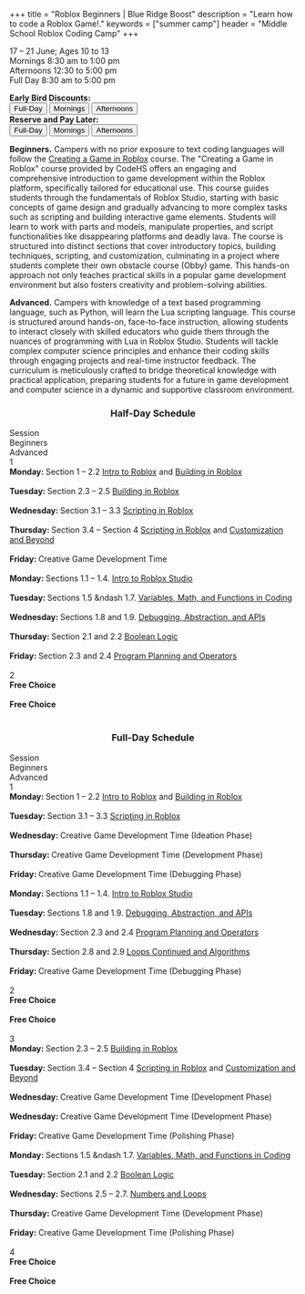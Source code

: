 +++
title = "Roblox Beginners | Blue Ridge Boost"
description = "Learn how to code a Roblox Game!."
keywords = ["summer camp"]
header = "Middle School Roblox Coding Camp"
+++

<p></p>

<div class="container">
    <div class="row pb-1">
        <div class="col-3">
            <p> 17 &ndash; 21 June; Ages 10 to 13 <br>
                Mornings 8:30 am to 1:00 pm <br>
                Afternoons 12:30 to 5:00 pm </br> 
                Full Day  8:30 am to 5:00 pm
            <p>
                <b>Early Bird Discounts:</b><br> 
                <a href="https://summer-24-ages-10-to-13-full-day.cheddarup.com"><button class="button-8s" role="button">Full-Day</button></a>  <a href="https://summer-24-ages-10-to-13-half-day.cheddarup.com"><button class="button-8s" role="button">Mornings</button></a> <a href="https://ages-10-to-13-half-day-afternoon.cheddarup.com"><button class="button-8s" role="button">Afternoons</button></a> <br>
                <b>Reserve and Pay Later:</b><br>
                <a href="https://summer-24-ages-10-to-13-full-day-deposit.cheddarup.com"><button class="button-8s" role="button">Full-Day </button></a> <a href="https://summer-24-ages-10-to-13-half-day-deposit.cheddarup.com"><button class="button-8s" role="button">Mornings</button></a> <a href="https://summer-24-ages-10-to-13-half-day-deposit.cheddarup.com"><button class="button-8s" role="button">Afternoons</button></a>
            </p>
        </div>
        <div class="col-9">
        <p><b>Beginners.</b> Campers with no prior exposure to text coding languages will follow the <a href="https://codehs.com/course/16680/explore?lang=en">Creating a Game in Roblox</a> course.  The "Creating a Game in Roblox" course provided by CodeHS offers an engaging and comprehensive introduction to game development within the Roblox platform, specifically tailored for educational use. This course guides students through the fundamentals of Roblox Studio, starting with basic concepts of game design and gradually advancing to more complex tasks such as scripting and building interactive game elements. Students will learn to work with parts and models, manipulate properties, and script functionalities like disappearing platforms and deadly lava. The course is structured into distinct sections that cover introductory topics, building techniques, scripting, and customization, culminating in a project where students complete their own obstacle course (Obby) game. This hands-on approach not only teaches practical skills in a popular game development environment but also fosters creativity and problem-solving abilities.</p>
        <p><b>Advanced.</b> Campers with knowledge of a text based programming language, such as Python, will learn the Lua scripting language. This course is structured around hands-on, face-to-face instruction, allowing students to interact closely with skilled educators who guide them through the nuances of programming with Lua in Roblox Studio. Students will tackle complex computer science principles and enhance their coding skills through engaging projects and real-time instructor feedback. The curriculum is meticulously crafted to bridge theoretical knowledge with practical application, preparing students for a future in game development and computer science in a dynamic and supportive classroom environment.</p>
        </div>
    </div>
    <div class="row pb-1">
        <div class="col">
            <div class="container p-0 m-0 b-0">
                <h3 align="center">Half-Day Schedule</h3>
                <div class="row py-1 table-header">
                    <div class="col-2 text-center">Session</div>	
                    <div class="col-4">Beginners</div>
                    <div class="col-4">Advanced</div>
                </div>
                <div class="row py-1 table-dark-row">
                    <div class="col-2 text-center">1</div>
                    <div class="col-4 ">
                        <b>Monday: </b>Section 1 &ndash; 2.2 <a href="https://codehs.com/course/16680/explore/module/22950?lang=en">Intro to Roblox</a> and <a href="https://codehs.com/course/16680/explore/module/22952?lang=en">Building in Roblox</a><br><br>
                        <b>Tuesday: </b>Section 2.3 &ndash; 2.5 <a href="https://codehs.com/course/16680/explore/module/22952?lang=en">Building in Roblox</a><br><br>
                        <b>Wednesday: </b>Section 3.1 &ndash; 3.3 <a href="https://codehs.com/course/16680/explore/module/23392?lang=en">Scripting in Roblox</a><br><br>
                        <b>Thursday: </b>Section 3.4 &ndash; Section 4 <a href="https://codehs.com/course/16680/explore/module/23392?lang=en">Scripting in Roblox</a> and <a href="https://codehs.com/course/16680/explore/module/22991?lang=en">Customization and Beyond</a><br><br>
                        <b>Friday: </b>Creative Game Development Time<br><br>
                    </div>
                    <div class="col-4 ">
                        <b>Monday: </b>Sections 1.1 &ndash; 1.4. <a href="https://codehs.com/course/19801/explore/module/27068?lang=en">Intro to Roblox Studio</a><br><br>
                        <b>Tuesday: </b> Sections 1.5 &ndash 1.7. <a href="https://codehs.com/course/19801/explore/module/27068?lang=en">Variables, Math, and Functions in Coding</a><br><br>
                        <b>Wednesday: </b>Sections 1.8 and 1.9. <a href="https://codehs.com/course/19801/explore/module/27068?lang=en">Debugging, Abstraction, and APIs</a> <br><br>
                        <b>Thursday: </b>Section 2.1 and 2.2 <a href="https://codehs.com/course/19801/explore/module/28048?lang=en">Boolean Logic</a><br><br>
                        <b>Friday: </b>Section 2.3 and 2.4 <a href="https://codehs.com/course/19801/explore/module/28048?lang=en">Program Planning and Operators</a><br><br>
                    </div>
                </div>
                <div class="row py-1">
                    <div class="col-2 text-center">2</div>	
                    <div class="col-4 ">
                        <b>Free Choice</b><br><br>
                    </div>
                    <div class="col-4">
                        <b>Free Choice</b><br><br>
                    </div>
                </div>
            </div>
        </div> <!-- inner container -->
    </div>
    <div class="row pb-1">
        <div class="col">
            <div class="container p-0 m-0 b-0">
                <h3 align="center">Full-Day Schedule</h3>
                <div class="row py-1 table-header">
                    <div class="col-2 text-center">Session</div>	
                    <div class="col-4">Beginners</div>
                    <div class="col-4">Advanced</div>
                </div>
                <div class="row py-1 table-dark-row">
                    <div class="col-2 text-center">1</div>
                    <div class="col-4 ">
                        <b>Monday: </b>Section 1 &ndash; 2.2 <a href="https://codehs.com/course/16680/explore/module/22950?lang=en">Intro to Roblox</a> and <a href="https://codehs.com/course/16680/explore/module/22952?lang=en">Building in Roblox</a><br><br>
                        <b>Tuesday: </b>Section 3.1 &ndash; 3.3 <a href="https://codehs.com/course/16680/explore/module/23392?lang=en">Scripting in Roblox</a><br><br>
                        <b>Wednesday: </b>Creative Game Development Time (Ideation Phase)<br><br>
                        <b>Thursday: </b>Creative Game Development Time (Development Phase)<br><br>
                        <b>Friday: </b>Creative Game Development Time (Debugging Phase)<br><br>
                    </div>
                    <div class="col-4 ">
                        <b>Monday: </b>Sections 1.1 &ndash; 1.4. <a href="https://codehs.com/course/19801/explore/module/27068?lang=en">Intro to Roblox Studio</a><br><br>
                        <b>Tuesday: </b>Sections 1.8 and 1.9. <a href="https://codehs.com/course/19801/explore/module/27068?lang=en">Debugging, Abstraction, and APIs</a> <br><br>
                        <b>Wednesday: </b>Section 2.3 and 2.4 <a href="https://codehs.com/course/19801/explore/module/28048?lang=en">Program Planning and Operators</a><br><br>
                        <b>Thursday: </b>Section 2.8 and 2.9 <a href="https://codehs.com/course/19801/explore/module/28048?lang=en">Loops Continued and Algorithms</a><br><br>
                        <b>Friday: </b> Creative Game Development Time (Debugging Phase)<br><br>
                    </div>
                </div>
                <div class="row py-1">
                    <div class="col-2 text-center">2</div>	
                    <div class="col-4 ">
                        <b>Free Choice</b><br><br>
                    </div>
                    <div class="col-4">
                        <b>Free Choice</b><br><br>
                    </div>
                </div>
                <div class="row py-1 table-dark-row">
                    <div class="col-2 text-center">3</div>
                    <div class="col-4 ">
                        <b>Monday: </b>Section 2.3 &ndash; 2.5 <a href="https://codehs.com/course/16680/explore/module/22952?lang=en">Building in Roblox</a><br><br>
                        <b>Tuesday: </b>Section 3.4 &ndash; Section 4 <a href="https://codehs.com/course/16680/explore/module/23392?lang=en">Scripting in Roblox</a> and <a href="https://codehs.com/course/16680/explore/module/22991?lang=en">Customization and Beyond</a><br><br>
                        <b>Wednesday: </b>Creative Game Development Time (Development Phase)<br><br>
                        <b>Wednesday: </b>Creative Game Development Time (Development Phase)<br><br>
                        <b>Friday: </b>Creative Game Development Time (Polishing Phase)<br><br>
                    </div>
                    <div class="col-4 ">
                        <b>Monday: </b> Sections 1.5 &ndash 1.7. <a href="https://codehs.com/course/19801/explore/module/27068?lang=en">Variables, Math, and Functions in Coding</a><br><br>
                        <b>Tuesday: </b>Section 2.1 and 2.2 <a href="https://codehs.com/course/19801/explore/module/28048?lang=en">Boolean Logic</a><br><br>
                        <b>Wednesday: </b>Sections 2.5 &ndash; 2.7. <a href="https://codehs.com/course/19801/explore/module/28048?lang=en">Numbers and Loops</a> <br><br>
                        <b>Thursday: </b>Creative Game Development Time (Development Phase)<br><br>
                        <b>Friday: </b> Creative Game Development Time (Polishing Phase)<br><br>
                    </div>
                </div>
                <div class="row py-1">
                    <div class="col-2 text-center">4</div>	
                    <div class="col-4 ">
                        <b>Free Choice </b><br><br>
                    </div>
                    <div class="col-4">
                        <b>Free Choice</b><br><br>
                    </div>
                </div>
            </div>
        </div> <!-- inner container -->
    </div>
</div> <!-- outer container -->
